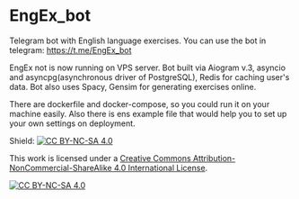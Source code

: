 # EngEx_bot
 Telegram bot with English language exercises.
 You can use the bot in telegram: https://t.me/EngEx_bot

 EngEx not is now running on VPS server.
 Bot built via Aiogram v.3, asyncio and asyncpg(asynchronous driver of PostgreSQL), Redis for caching user's data.
 Bot also uses Spacy, Gensim for generating exercises online.

 There are dockerfile and docker-compose, so you could run it on your machine easily. Also there is ens example file that would help you to set up your own settings on deployment.

Shield: [![CC BY-NC-SA 4.0][cc-by-nc-sa-shield]][cc-by-nc-sa]

This work is licensed under a
[Creative Commons Attribution-NonCommercial-ShareAlike 4.0 International License][cc-by-nc-sa].

[![CC BY-NC-SA 4.0][cc-by-nc-sa-image]][cc-by-nc-sa]

[cc-by-nc-sa]: http://creativecommons.org/licenses/by-nc-sa/4.0/
[cc-by-nc-sa-image]: https://licensebuttons.net/l/by-nc-sa/4.0/88x31.png
[cc-by-nc-sa-shield]: https://img.shields.io/badge/License-CC%20BY--NC--SA%204.0-lightgrey.svg
